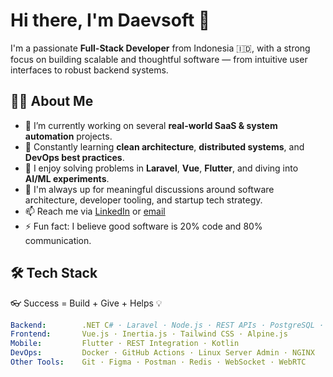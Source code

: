 # Hi there, I'm Daevsoft 👋

I'm a passionate **Full-Stack Developer** from Indonesia 🇮🇩, with a strong focus on building scalable and thoughtful software — from intuitive user interfaces to robust backend systems.

## 👨‍💻 About Me

- 🔭 I’m currently working on several **real-world SaaS & system automation** projects.
- 🌱 Constantly learning **clean architecture**, **distributed systems**, and **DevOps best practices**.
- 🧠 I enjoy solving problems in **Laravel**, **Vue**, **Flutter**, and diving into **AI/ML experiments**.
- 💬 I'm always up for meaningful discussions around software architecture, developer tooling, and startup tech strategy.
- 📫 Reach me via [LinkedIn](https://id.linkedin.com/in/muhamad-deva-arofi-91a9b9164) or [email](mailto:muhamad.deva.arofi@gmail.com)
- ⚡ Fun fact: I believe good software is 20% code and 80% communication.

## 🛠️ Tech Stack

👓 Success = Build + Give + Helps 💡
```yaml
Backend:        .NET C# · Laravel · Node.js · REST APIs · PostgreSQL · MySQL · SQL Server
Frontend:       Vue.js · Inertia.js · Tailwind CSS · Alpine.js
Mobile:         Flutter · REST Integration · Kotlin
DevOps:         Docker · GitHub Actions · Linux Server Admin · NGINX
Other Tools:    Git · Figma · Postman · Redis · WebSocket · WebRTC
